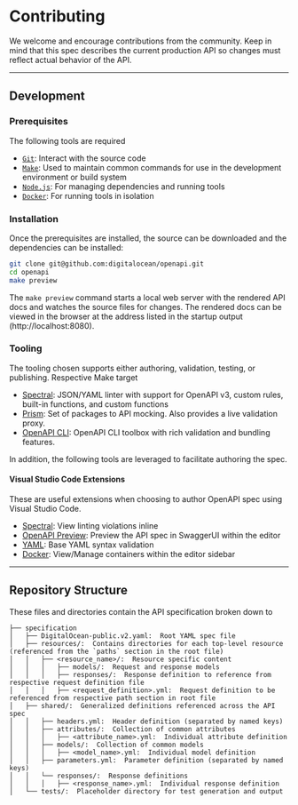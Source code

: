 # Contributing

We welcome and encourage contributions from the community. 
Keep in mind that this spec describes the current production API so changes
must reflect actual behavior of the API. 

---
## Development

### Prerequisites

The following tools are required 

* [`Git`](https://git-scm.com/): Interact with the source code
* [`Make`](https://www.gnu.org/software/make/manual/make.html): Used to maintain
  common commands for use in the development environment or build system
* [`Node.js`](https://nodejs.org/): For managing dependencies and running tools
* [`Docker`](https://www.docker.com/get-started): For running tools in isolation

### Installation

Once the prerequisites are installed, the source can be downloaded and the 
dependencies can be installed:

```sh
git clone git@github.com:digitalocean/openapi.git
cd openapi
make preview
```

The `make preview` command starts a local web server with the rendered API docs 
and watches the source files for changes. The rendered docs can be viewed in 
the browser at the address listed in the startup output (http://localhost:8080).

### Tooling

The tooling chosen supports either authoring, validation, testing, or 
publishing. Respective Make target 

* [Spectral](https://stoplight.io/open-source/spectral/): JSON/YAML linter with 
  support for OpenAPI v3, custom rules, built-in functions, and custom functions
* [Prism](https://stoplight.io/open-source/prism/): Set of packages to API 
  mocking. Also provides a live validation proxy.
* [OpenAPI CLI](https://github.com/Redocly/openapi-cli): OpenAPI CLI toolbox 
  with rich validation and bundling features.

In addition, the following tools are leveraged to facilitate authoring the spec.

#### Visual Studio Code Extensions

These are useful extensions when choosing to author OpenAPI spec using Visual 
Studio Code.

* [Spectral](https://marketplace.visualstudio.com/items?itemName=stoplight.spectral): 
  View linting violations inline
* [OpenAPI Preview](https://marketplace.visualstudio.com/items?itemName=zoellner.openapi-preview): 
  Preview the API spec in SwaggerUI within the editor
* [YAML](https://marketplace.visualstudio.com/items?itemName=redhat.vscode-yaml): 
  Base YAML syntax validation
* [Docker](https://marketplace.visualstudio.com/items?itemName=ms-azuretools.vscode-docker): 
  View/Manage containers within the editor sidebar

---
## Repository Structure

These files and directories contain the API specification broken down to 

```
├── specification
│   ├── DigitalOcean-public.v2.yaml:  Root YAML spec file
│   ├── resources/:  Contains directories for each top-level resource (referenced from the `paths` section in the root file)
│   │   ├── <resource_name>/:  Resource specific content
│   │   │   ├── models/:  Request and response models 
│   │   │   ├── responses/:  Response definition to reference from respective request definition file
│   │   │   ├── <request_definition>.yml:  Request definition to be referenced from respective path section in root file
│   ├── shared/:  Generalized definitions referenced across the API spec
│   │   ├── headers.yml:  Header definition (separated by named keys)
│   │   ├── attributes/:  Collection of common attributes
│   │   │   ├── <attribute_name>.yml:  Individual attribute definition
│   │   ├── models/:  Collection of common models
│   │   │   ├── <model_name>.yml:  Individual model definition
│   │   ├── parameters.yml:  Parameter definition (separated by named keys)
│   │   └── responses/:  Response definitions
│   │   │   ├── <response_name>.yml:  Individual response definition
│   └── tests/:  Placeholder directory for test generation and output
```